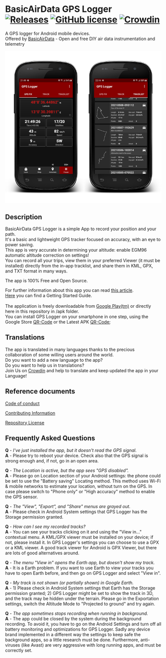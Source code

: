 # BasicAirData GPS Logger<br>[![Releases](http://img.shields.io/github/release/BasicAirData/GPSLogger.svg?label=%20release%20)](https://github.com/BasicAirData/GPSLogger/releases) [![GitHub license](https://img.shields.io/badge/license-GPL_3-blue.svg?label=%20license%20)](https://raw.githubusercontent.com/BasicAirData/GPSLogger/master/LICENSE) [![Crowdin](https://d322cqt584bo4o.cloudfront.net/gpslogger/localized.svg)](https://crowdin.com/project/gpslogger) 
A GPS logger for Android mobile devices.<br>
Offered by [BasicAirData](http://www.basicairdata.eu) - Open and free DIY air data instrumentation and telemetry 

![alt tag](https://github.com/BasicAirData/GPSLogger/blob/master/screenshots/Image_01.png)

## Description

BasicAirData GPS Logger is a simple App to record your position and your path.<br>
It's a basic and lightweight GPS tracker focused on accuracy, with an eye to power saving.<br>
This app is very accurate in determining your altitude: enable EGM96 automatic altitude correction on settings!<br>
You can record all your trips, view them in your preferred Viewer (it must be installed) directly from the in-app tracklist, and share them in KML, GPX, and TXT format in many ways.

The app is 100% Free and Open Source.

For further information about this app you can read [this article](http://www.basicairdata.eu/projects/android/android-gps-logger/).<br>
[Here](http://www.basicairdata.eu/projects/android/android-gps-logger/getting-started-guide-for-gps-logger/) you can find a Getting Started Guide.<br><br>
The application is freely downloadable from [Google Play(tm)](https://play.google.com/store/apps/details?id=eu.basicairdata.graziano.gpslogger) or directly here in this repository in /apk folder.<br>
You can install GPS Logger on your smartphone in one step, using the Google Store [QR-Code](https://github.com/BasicAirData/GPSLogger/blob/master/screenshots/qrcode%20-%20Google%20Store.png) or the Latest APK [QR-Code](https://github.com/BasicAirData/GPSLogger/blob/master/screenshots/qrcode.png);

## Translations

The app is translated in many languages thanks to the precious collaboration of some willing users around the world.<br>
Do you want to add a new language to the app?<br>
Do you want to help us in translations?<br>
Join Us on [Crowdin](https://crowdin.com/project/gpslogger) and help to translate and keep updated the app in your Language!

## Reference documents

[Code of conduct](CODE_OF_CONDUCT.md)

[Contributing Information](CONTRIBUTING.md)

[Repository License](LICENSE)

## Frequently Asked Questions
<b>Q</b> - <i>I've just installed the app, but it doesn't read the GPS signal.</i><br>
<b>A</b> - Please try to reboot your device. Check also that the GPS signal is strong enough and, if not, go in an open area.

<b>Q</b> - <i>The Location is active, but the app sees "GPS disabled".</i><br>
<b>A</b> - Please go on Location section of your Android settings: the phone could be set to use the "Battery saving" Locating method. This method uses Wi-Fi & mobile networks to estimate your location, without turn on the GPS. In case please switch to "Phone only" or "High accuracy" method to enable the GPS sensor.

<b>Q</b> - <i>The "View", "Export", and "Share" menus are grayed out.</i><br>
<b>A</b> - Please check in Android System settings that GPS Logger has the Storage permission granted.

<b>Q</b> - <i>How can I see my recorded tracks?</i><br>
<b>A</b> - You can see your tracks clicking on it and using the "View in..." contextual menu. A KML/GPX viewer must be installed on your device; if not, please install it. In GPS Logger's settings you can choose to use a GPX or a KML viewer. A good track viewer for Android is GPX Viewer, but there are lots of good alternatives around.

<b>Q</b> - <i>The menu "View in" opens the Earth app, but doesn't show my track.</i><br>
<b>A</b> - It is a Earth problem. If you want to use Earth to view your tracks you have to open Earth before, and then go on GPS Logger and select "View in".

<b>Q</b> - <i>My track is not shown (or partially shown) in Google Earth.</i><br>
<b>A</b> - 1) Please check in Android System settings that Earth has the Storage permission granted; 2) GPS Logger might be set to show the track in 3D, and the track may be hidden under the terrain. Please go in the Exportation settings, switch the Altitude Mode to "Projected to ground" and try again.

<b>Q</b> - <i>The app sometimes stops recording when running in background.</i><br>
<b>A</b> - The app could be closed by the system during the background recording. To avoid it, you have to go on the Android Settings and turn off all battery monitoring and optimizations for GPS Logger. Sadly any device brand implemented in a different way the settings to keep safe the background apps, so a little research must be done. Furthermore, anti-viruses (like Avast) are very aggressive with long running apps, and must be correctly set.
